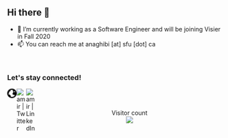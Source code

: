 ## Hi there 👋

- 🔭 I’m currently working as a Software Engineer and will be joining Visier in Fall 2020
- 📫 You can reach me at anaghibi [at] sfu [dot] ca

<br />

### Let's stay connected!
[<img align="left" alt="amir" width="22px" src="https://raw.githubusercontent.com/iconic/open-iconic/master/svg/globe.svg" />][website]
[<img align="left" alt="amir | Twitter" width="22px" src="https://cdn.jsdelivr.net/npm/simple-icons@v3/icons/twitter.svg" />][twitter]
[<img align="left" alt="amir | LinkedIn" width="22px" src="https://cdn.jsdelivr.net/npm/simple-icons@v3/icons/linkedin.svg" />][linkedin]



<br />
<br />

<p align="center"> 
  Visitor count<br>
  <img src="https://profile-counter.glitch.me/amirnaghibi/count.svg" />
</p>


[website]: https://amir.business
[twitter]: https://twitter.com/_amirnaghibi
[linkedin]: https://www.linkedin.com/in/amir-naghibi/
